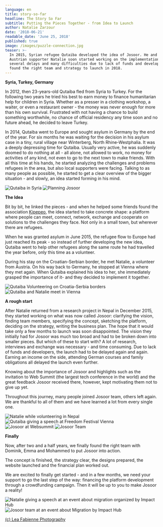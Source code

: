 ```yaml
---
language: en
title: story-so-far
headline: The Story So Far
subtitle: Putting the Pieces Together - from Idea to Launch
author: Natalie Zarzour
date: '2018-06-21'
readable_date: 'June 25, 2018'
published: true
image: /images/puzzle-connection.jpg
teaser: >-
  In 2015, Syrian refugee Qutaiba developed the idea of ​​Josoor. He and
  Austrian supporter Natalie soon started working on the implementation. After
  several delays and many difficulties due to lack of funds and developers they
  found the right team and strategy to launch in 2018.
---
```

**Syria, Turkey, Germany**

In  2012, then 23-years-old Qutaiba fled from Syria to Turkey. For the following two years he tried his best to earn money to finance humanitarian help for children in Syria. Whether as a presser in a clothing workshop, a waiter, or even a restaurant owner - the money was never enough for more than his own survival. Frustrated with not having a chance to build something worthwhile, no chance of official residency any time soon and no future ahead, he decided to leave Turkey. 

In 2014, Qutaiba went to Europe and sought asylum in Germany by the end of the year. For six months he was waiting for the decision in his asylum case in a tiny, rural village near Winterberg, North Rhine-Westphalia. It was a deeply depressing time for Qutaiba. Usually very active, he was suddenly doomed to do nothing at all - all alone, not allowed to work, no money for activities of any kind, not even to go to the next town to make friends. With all this time at his hands, he started analyzing the challenges and problems refugees in the area, but also local supporters were facing. Talking to as many people as possible, he started to get a clear overview of the bigger situation - and slowly, an idea started forming in his mind. 

<gallery columnHeight="200px">
  <img src="/images/qutaiba-in-syria.jpg" title="Qutaiba in Syria" />
  <img src="/images/planning-josoor.jpg" title="Planning Josoor" />
</gallery>

**The Idea**

Bit by bit, he linked the pieces - and when he helped some friends found the association [Kipepeo](http://wandlungsraeume-winterberg.de/about-foundation/), the idea started to take concrete shape: a platform where people can meet, connect, network, exchange and cooperate on solutions to the challenges they face. Not only in a small town, but wherever there are refugees.

When he was granted asylum in June 2015, the refugee flow to Europe had just reached its peak - so instead of further developing the new idea, Qutaiba went to help other refugees along the same route he had travelled the year before, only this time as a volunteer.

During his stay on the Croatian-Serbian border, he met Natalie, a volunteer from Austria. On his way back to Germany, he stopped at Vienna where they met again. When Qutaiba explained his idea to her, she immediately grasped the importance of it- and they decided to implement it together.

<gallery columnHeight="200px">
  <img src="/images/qutaiba-volunteering-croatia.jpg" title="Qutaiba Volunteering on Croatia-Serbia borders" />
  <img src="/images/qutaiba-natalie-meet-in-vienna.jpg" title="Qutaiba and Natalie meet in Vienna" />
</gallery>

**A rough start**

After Natalie returned from a research project in Nepal in December 2015, they started working on what was now called Josoor: clarifying the vision, ​​finding team members, specifying the concept, sketching the platform, deciding on the strategy, writing the business plan. The hope that it would take only a few months to launch was soon disappointed. The vision they initially had for Josoor was much too broad and had to be broken down into smaller pieces. But which of these to start with? A lot of research, interviews and exchange was necessary - and time consuming.  Due to lack of funds and developers, the launch had to be delayed again and again. Earning an income on the side, attending German courses and family obligations all delayed the launch even further.

Knowing about the importance of Josoor and highlights such as the invitation to Web Summit (the largest tech conference in the world) and the great feedback Josoor received there, however, kept motivating them not to give up yet.

Throughout this journey, many people joined Josoor team, others left again. We are thankful to all of them and we have learned a lot from every single one.

<gallery columnHeight="200px">
  <img src="/images/natalie-in-nepal.jpg" title="Natalie while volunteering in Nepal" />
  <img src="/images/qutaiba-speech.jpg" title="Qutaiba giving a speech at Freedom Festival Vienna" />
  <img src="/images/websummit2016.jpg" title="Josoor at Websummit" />
  <img src="/images/josoor-team-2016.jpg" title="Josoor Team" />
</gallery>

**Finally**

Now, after two and a half years, we finally found the right team with Dominik, Emma and Mohammed to put Josoor into action.

The concept is finished, the strategy clear, the designs prepared, the website launched and the financial plan worked out.

We are excited to finally get started - and in a few months, we need your support to go the last step of the way: financing the platform development through a crowdfunding campaign. Then it will be up to you to make Josoor a reality!

<gallery columnHeight="200px">
  <img src="/images/impacthub5.jpg" title="Natalie giving a speech at an event about migration organized by Impact Hub" />
  <img src="/images/impacthub1.jpg" title="Josoor team at an event about Migration by Impact Hub" />
</gallery>

<a href="https://www.facebook.com/LeaFabienne.Photography/">(c) Lea Fabienne Photography</a>
